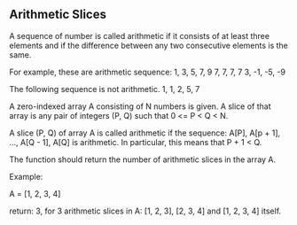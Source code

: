 

Arithmetic Slices 
---

A sequence of number is called arithmetic if it consists of at least three elements and if the difference between any two consecutive elements is the same.

For example, these are arithmetic sequence:
1, 3, 5, 7, 9
7, 7, 7, 7
3, -1, -5, -9

The following sequence is not arithmetic. 1, 1, 2, 5, 7 


A zero-indexed array A consisting of N numbers is given. A slice of that array is any pair of integers (P, Q) such that 0 <= P < Q < N.

A slice (P, Q) of array A is called arithmetic if the sequence:
    A[P], A[p + 1], ..., A[Q - 1], A[Q] is arithmetic. In particular, this means that P + 1 < Q.

The function should return the number of arithmetic slices in the array A. 


Example:

A = [1, 2, 3, 4]

return: 3, for 3 arithmetic slices in A: [1, 2, 3], [2, 3, 4] and [1, 2, 3, 4] itself.


